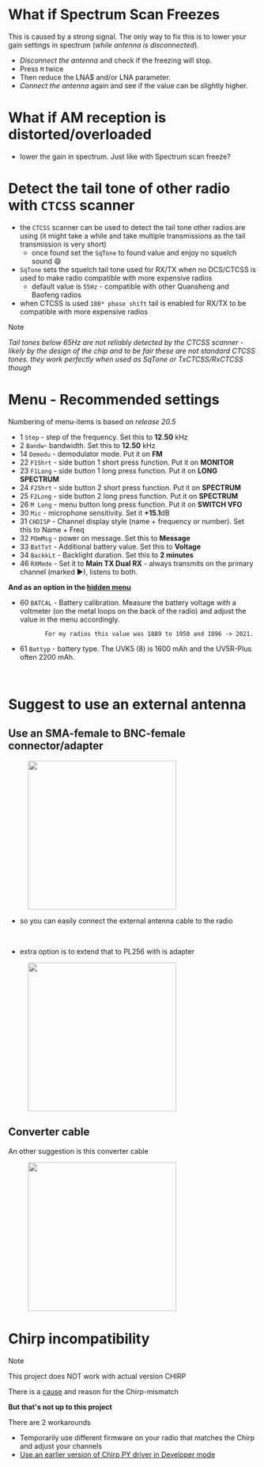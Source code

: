 # What if Spectrum Scan Freezes

This is caused by a strong signal. The only way to fix this is to lower your gain settings in spectrum (_while antenna is disconnected_).

   * _Disconnect the antenna_ and check if the freezing will stop.
   * Press `M` twice
   * Then reduce the LNA$ and/or LNA parameter.
   * _Connect the antenna_ again and see if the value can be slightly higher.

# What if AM reception is distorted/overloaded

   * lower the gain in spectrum. Just like with Spectrum scan freeze?

# Detect the tail tone of other radio with `CTCSS` scanner
   * the `CTCSS` scanner can be used to detect the tail tone other radios are using (it might take a while and take multiple transmissions as the tail transmission is very short)
      * once found set the `SqTone` to found value and enjoy no squelch sound 😄
* `SqTone` sets the squelch tail tone used for RX/TX when no DCS/CTCSS is used to make radio compatible with more expensive radios
   * default value is `55Hz` - compatible with other Quansheng and Baofeng radios
* when CTCSS is used `180* phase shift` tail is enabled for RX/TX to be compatible with more expensive radios

> [!NOTE]
> _Tail tones below 65Hz are not reliably detected by the CTCSS scanner - likely by the design of the chip and to be fair these are not standard CTCSS tones. they work perfectly when used as SqTone or TxCTCSS/RxCTCSS though_
>

# Menu - Recommended settings 

Numbering of menu-items is based on _release 20.5_

   * 1 `Step` - step of the frequency. Set this to **12.50** kHz
   * 2 `Bandw`- bandwidth. Set this to **12.50** kHz
   * 14 `Demodu` - demodulator mode. Put it on **FM**
   * 22 `F1Shrt` - side button 1 short press function. Put it on **MONITOR**
   * 23 `F1Long` - side button 1 long press function. Put it on **LONG SPECTRUM**
   * 24 `F2Shrt` - side button 2 short press function. Put it on **SPECTRUM**
   * 25 `F2Long` - side button 2 long press function. Put it on **SPECTRUM**
   * 26 `M Long` - menu button long press function. Put it on **SWITCH VFO**
   * 30 `Mic` - microphone sensitivity. Set it **+15.1**dB
   * 31 `CHDISP` - Channel display style (name + frequency or number). Set this to Name + Freq
   * 32 `POmMsg` - power on message. Set this to **Message**
   * 33 `BatTxt` - Additional battery value. Set this to **Voltage**
   * 34 `BackkLt` - Backlight duration. Set this to **2 minutes**
   * 46 `RXMode` - Set it to **Main TX Dual RX** - always transmits on the primary channel (marked ►), listens to both.

**And as an option in the [hidden menu](https://github.com/kamilsss655/uv-k5-firmware-custom/wiki/20-%E2%80%90-Menu#hidden-menu)**

   * 60 `BATCAL` - Battery calibration. Measure the battery voltage with a voltmeter (on the metal loops on the back of the radio) and adjust the value in the menu accordingly.

                For my radios this value was 1889 to 1950 and 1896 -> 2021.

   * 61 `Battyp` - battery type. The UVK5 (8) is 1600 mAh and the UV5R-Plus often 2200 mAh.

<br>

# Suggest to use an external antenna

## Use an SMA-female to BNC-female connector/adapter

<img width="300" src="https://github.com/nicsure/QuanshengDock/assets/148579604/8a73976a-241d-4355-9037-a92f157fc32b" hspace="40" >

* so you can easily connect the external antenna cable to the radio

<br>

* extra option is to extend that to PL256 with is adapter

<img width="300" src="https://github.com/nicsure/QuanshengDock/assets/148579604/6af4e626-8f83-48a7-82e3-5b30c2bfc3d3" hspace="40" >

## Converter cable
An other suggestion is this converter cable

<img width="300" src="https://github.com/nicsure/QuanshengDock/assets/148579604/4d7ea84c-5786-4493-9816-7d5b8248bd87" hspace="40" >

<br>

# Chirp incompatibility
> [!NOTE]
>This project does NOT work with actual version CHIRP 
>
>There is a [cause](https://github.com/egzumer/uvk5-chirp-driver/releases/tag/v1.0) and reason for the Chirp-mismatch
>
> **But that's not up to this project**

There are 2 workarounds
* Temporarily use different firmware on your radio that matches the Chirp and adjust your channels
* [Use an earlier version of Chirp PY driver in Developer mode](https://github.com/egzumer/uvk5-chirp-driver/releases/tag/v0.8.1)


